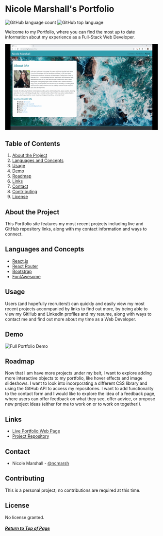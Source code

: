 # Nicole Marshall's Portfolio

![GitHub language count](https://img.shields.io/github/languages/count/ncmarsh/portfolio)
![GitHub top language](https://img.shields.io/github/languages/top/ncmarsh/portfolio)

Welcome to my Portfolio, where you can find the most up to date information about my experience as a Full-Stack Web Developer.

![Examples](./public/demo/quick-portfolio-demo.gif)

## Table of Contents

1. [About the Project](#About-the-Project)
1. [Languages and Concepts](#Languages-and-Concepts)
1. [Usage](#Usage)
1. [Demo](#Demo)
1. [Roadmap](#Roadmap)
1. [Links](#Links)
1. [Contact](#Contact)
1. [Contributing](#Contributing)
1. [License](#License)

## About the Project

This Portfolio site features my most recent projects including live and GitHub repository links, along with my contact information and ways to connect.

## Languages and Concepts

- [React.js](https://reactjs.org/)
- [React Router](https://reactrouter.com/)
- [Bootstrap](https://getbootstrap.com/)
- [FontAwesome](https://fontawesome.com/how-to-use/on-the-web/using-with/react)

## Usage

Users (and hopefully recruiters!) can quickly and easily view my most recent projects accompanied by links to find out more, by being able to view my GitHub and LinkedIn profiles and my resume, along with ways to contact me and find out more about my time as a Web Developer.

## Demo

![Full Portfolio Demo](./public/demo/full-demo.gif)

## Roadmap

Now that I am have more projects under my belt, I want to explore adding more interactive objects to my portfolio, like hover effects and image slideshows. I want to look into incorporating a different CSS library and using the GitHub API to access my repositories. I want to add functionality to the contact form and I would like to explore the idea of a feedback page, where users can offer feedback on what they see, offer advice, or propose new project ideas (either for me to work on or to work on together!).

## Links

- [Live Portfolio Web Page](https://ncmarsh.github.io/portfolio)
- [Project Repository](https://github.com/ncmarsh/portfolio) 

## Contact

- Nicole Marshall - [@ncmarsh](https://github.com/ncmarsh)

## Contributing

This is a personal project; no contributions are required at this time.

## License

No license granted.

##### [Return to Top of Page](#Nicole-Marshall's-Portfolio)